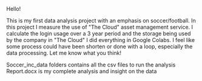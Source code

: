 Hello! 

This is my first data analysis project with an emphasis on soccer/football.
In this project I measure the use of "The Cloud" asset management service. 
I calculate the login usage over a 3 year period and the storage being used by the company in "The Cloud" 
I did everything in Google Colabs.
I feel like some process could have been shorten or done with a loop, especially the data processing.
Let me know what you think!

Soccer_inc_data folders contains all the csv files to run the analysis
Report.docx is my complete analysis and insight on the data 
